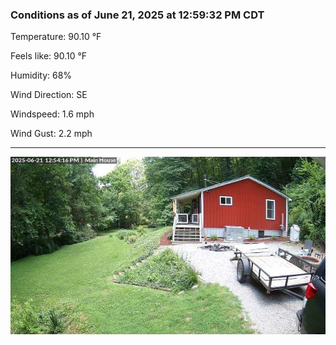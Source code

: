 ### Conditions as of June 21, 2025 at 12:59:32 PM CDT 

Temperature: 90.10 &deg;F

Feels like: 90.10 &deg;F

Humidity: 68%

Wind Direction: SE

Windspeed: 1.6 mph

Wind Gust: 2.2 mph

---

<img src="./images/latest.jpeg"/>

